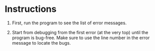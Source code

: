 # Instructions

1. First, run the program to see the list of error messages.

2. Start from debugging from the first error (at the very top) until the program is bug-free.
Make sure to use the line number in the error message to locate the bugs.